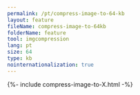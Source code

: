 ```yaml
---
permalink: /pt/compress-image-to-64-kb
layout: feature
fileName: compress-image-to-64kb
folderName: feature
tool: imgcompression
lang: pt
size: 64
type: kb
nointernationalization: true
---
```

{%- include compress-image-to-X.html -%}       

